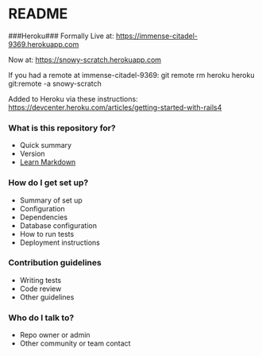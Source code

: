 # README #


###Heroku###
Formally Live at: 
https://immense-citadel-9369.herokuapp.com

Now at:
https://snowy-scratch.herokuapp.com

If you had a remote at immense-citadel-9369:
git remote rm heroku
heroku git:remote -a snowy-scratch


Added to Heroku via these instructions: https://devcenter.heroku.com/articles/getting-started-with-rails4


### What is this repository for? ###

* Quick summary
* Version
* [Learn Markdown](https://bitbucket.org/tutorials/markdowndemo)

### How do I get set up? ###

* Summary of set up
* Configuration
* Dependencies
* Database configuration
* How to run tests
* Deployment instructions

### Contribution guidelines ###

* Writing tests
* Code review
* Other guidelines

### Who do I talk to? ###

* Repo owner or admin
* Other community or team contact